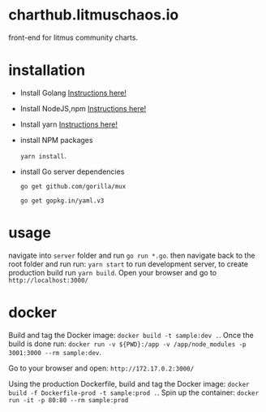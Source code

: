 # charthub.litmuschaos.io
front-end for litmus community charts.

# installation
- Install Golang [Instructions here!](https://golang.org/doc/install)
- Install NodeJS,npm [Instructions here!](https://nodejs.org/en/download/current/)
- Install yarn [Instructions here!](https://yarnpkg.com/en/docs/install)
- install NPM packages

    `yarn install`.
- install Go server dependencies

    `go get github.com/gorilla/mux`

    `go get gopkg.in/yaml.v3`
# usage
navigate into `server` folder and run `go run *.go`. then navigate back to the root folder and run run: `yarn start` to run development server,
to create production build run `yarn build`. Open your browser and go to `http://localhost:3000/`

# docker
Build and tag the Docker image:
`docker build -t sample:dev .`.
Once the build is done run: `docker run -v ${PWD}:/app -v /app/node_modules -p 3001:3000 --rm sample:dev`.

Go to your browser and open: `http://172.17.0.2:3000/`

Using the production Dockerfile, build and tag the Docker image: `docker build -f Dockerfile-prod -t sample:prod .`.
Spin up the container: `docker run -it -p 80:80 --rm sample:prod`
